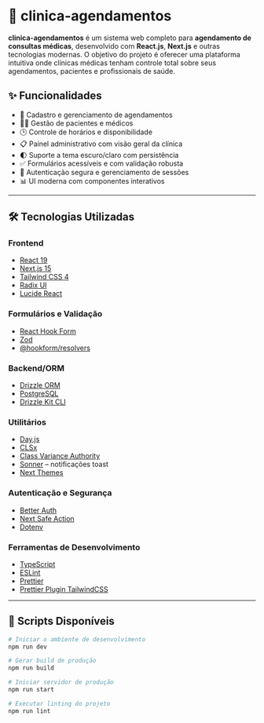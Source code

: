 # 🏥 clinica-agendamentos

**clinica-agendamentos** é um sistema web completo para **agendamento de consultas médicas**, desenvolvido com **React.js**, **Next.js** e outras tecnologias modernas. O objetivo do projeto é oferecer uma plataforma intuitiva onde clínicas médicas tenham controle total sobre seus agendamentos, pacientes e profissionais de saúde.

## ✨ Funcionalidades

- 📅 Cadastro e gerenciamento de agendamentos
- 🧑‍⚕️ Gestão de pacientes e médicos
- 🕒 Controle de horários e disponibilidade
- 📋 Painel administrativo com visão geral da clínica
- 🌓 Suporte a tema escuro/claro com persistência
- ✅ Formulários acessíveis e com validação robusta
- 🔐 Autenticação segura e gerenciamento de sessões
- 📊 UI moderna com componentes interativos

---

## 🛠️ Tecnologias Utilizadas

### Frontend
- [React 19](https://react.dev)
- [Next.js 15](https://nextjs.org/)
- [Tailwind CSS 4](https://tailwindcss.com/)
- [Radix UI](https://www.radix-ui.com/)
- [Lucide React](https://lucide.dev/)

### Formulários e Validação
- [React Hook Form](https://react-hook-form.com/)
- [Zod](https://zod.dev/)
- [@hookform/resolvers](https://react-hook-form.com/get-started#SchemaValidation)

### Backend/ORM
- [Drizzle ORM](https://orm.drizzle.team/)
- [PostgreSQL](https://www.postgresql.org/)
- [Drizzle Kit CLI](https://orm.drizzle.team/docs/cli)

### Utilitários
- [Day.js](https://day.js.org/)
- [CLSx](https://www.npmjs.com/package/clsx)
- [Class Variance Authority](https://cva.style/)
- [Sonner](https://sonner.emilkowal.ski/) – notificações toast
- [Next Themes](https://github.com/pacocoursey/next-themes)

### Autenticação e Segurança
- [Better Auth](https://www.npmjs.com/package/better-auth)
- [Next Safe Action](https://github.com/theodo/next-safe-action)
- [Dotenv](https://www.npmjs.com/package/dotenv)

### Ferramentas de Desenvolvimento
- [TypeScript](https://www.typescriptlang.org/)
- [ESLint](https://eslint.org/)
- [Prettier](https://prettier.io/)
- [Prettier Plugin TailwindCSS](https://github.com/tailwindlabs/prettier-plugin-tailwindcss)

---

## 🧪 Scripts Disponíveis

```bash
# Iniciar o ambiente de desenvolvimento
npm run dev

# Gerar build de produção
npm run build

# Iniciar servidor de produção
npm run start

# Executar linting do projeto
npm run lint
